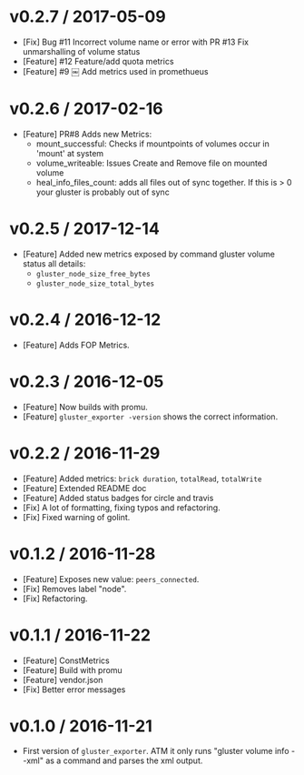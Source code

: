 # v0.2.7 / 2017-05-09

* [Fix] Bug #11 Incorrect volume name or error with PR #13 Fix unmarshalling of volume status
* [Feature] #12 Feature/add quota metrics
* [Feature] #9 ￼ Add metrics used in promethueus

# v0.2.6 / 2017-02-16

* [Feature] PR#8 Adds new Metrics:
  - mount_successful: Checks if mountpoints of volumes occur in 'mount' at system
  - volume_writeable: Issues Create and Remove file on mounted volume
  - heal_info_files_count: adds all files out of sync together. If this is > 0 your gluster is probably out of sync

# v0.2.5 / 2017-12-14

* [Feature] Added new metrics exposed by command gluster volume status all details:
  - `gluster_node_size_free_bytes`
  - `gluster_node_size_total_bytes`

# v0.2.4 / 2016-12-12

* [Feature] Adds FOP Metrics.

# v0.2.3 / 2016-12-05

* [Feature] Now builds with promu.
* [Feature] `gluster_exporter -version` shows the correct information.

# v0.2.2 / 2016-11-29

* [Feature] Added metrics: `brick duration`, `totalRead`, `totalWrite`
* [Feature] Extended README doc
* [Feature] Added status badges for circle and travis
* [Fix] A lot of formatting, fixing typos and refactoring.
* [Fix] Fixed warning of golint.

# v0.1.2 / 2016-11-28

* [Feature] Exposes new value: `peers_connected`.
* [Fix] Removes label "node".
* [Fix] Refactoring.

# v0.1.1 / 2016-11-22

* [Feature] ConstMetrics
* [Feature] Build with promu
* [Feature] vendor.json
* [Fix] Better error messages

# v0.1.0 / 2016-11-21

* First version of `gluster_exporter`.
  ATM it only runs "gluster volume info --xml" as a command and parses the xml output.
